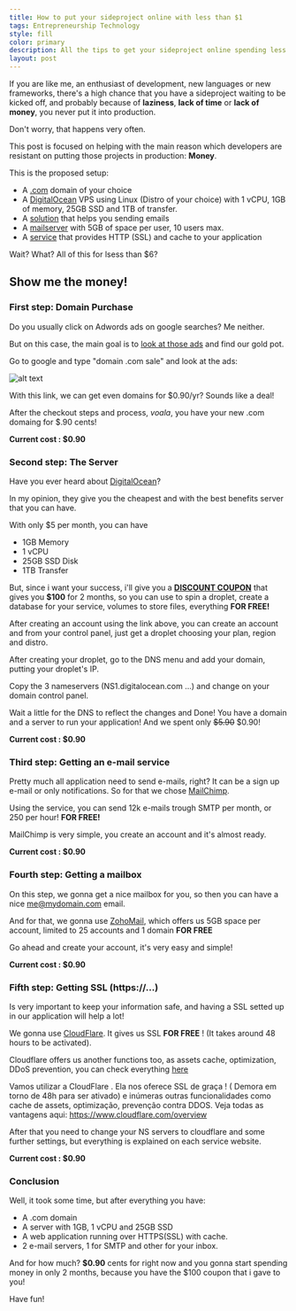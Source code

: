 ```yaml
---
title: How to put your sideproject online with less than $1
tags: Entrepreneurship Technology
style: fill
color: primary
description: All the tips to get your sideproject online spending less than $1
layout: post
---
```


If you are like me, an enthusiast of development, new languages or new frameworks, there's a high chance that you have a sideproject waiting to be kicked off, and probably because of **laziness**, **lack of time** or **lack of money**, you never put it into production.

Don't worry, that happens very often.

This post is focused on helping with the main reason which developers are resistant on putting those projects in production: **Money**.

This is the proposed setup:

- A [.com](https://www.google.com/search?q=.com+domains+sale&oq=.com+domains+sale&gs_l=psy-ab.3..0i22i30k1l4.933.1276.0.1422.5.4.0.0.0.0.229.229.2-1.1.0....0...1.1.64.psy-ab..4.1.227.L1LdrHkPymY) domain of your choice
- A [DigitalOcean](https://m.do.co/c/a35e5b64be59) VPS using Linux (Distro of your choice) with 1 vCPU, 1GB of memory, 25GB SSD and 1TB of transfer.
- A [solution](http://eepurl.com/c3xOub) that helps you sending emails
- A [mailserver](https://www.zoho.com/workplace/pricing.html?src=zmail) with 5GB of space per user, 10 users max.
- A [service](https://www.cloudflare.com/) that provides HTTP (SSL) and cache to your application

Wait? What? All of this for lsess than $6?

## Show me the money!

### First step: Domain Purchase

Do you usually click on Adwords ads on google searches? Me neither. 

But on this case, the main goal is to [look at those ads](https://www.google.com/search?q=.com+domains+sale&oq=.com+domains+sale&gs_l=psy-ab.3..0i22i30k1l4.933.1276.0.1422.5.4.0.0.0.0.229.229.2-1.1.0....0...1.1.64.psy-ab..4.1.227.L1LdrHkPymY) and find our gold pot.

Go to google and type "domain .com sale" and look at the ads:

![alt text](/images/domaincomsearch.png "Search for cheap domains on google")

With this link, we can get even domains for $0.90/yr? Sounds like a deal!

After the checkout steps and process, *voala*, you have your new .com domaing for $.90 cents!

**Current cost : $0.90**

### Second step: The Server

Have you ever heard about [DigitalOcean](https://m.do.co/c/a35e5b64be59)? 

In my opinion, they give you the cheapest and with the best benefits server that you can have.

With only $5 per month, you can have

- 1GB Memory
- 1 vCPU
- 25GB SSD Disk
- 1TB Transfer

But, since i want your success, i'll give you a **[DISCOUNT COUPON](https://m.do.co/c/a35e5b64be59)** that gives you **$100** for 2 months, so you can use to spin a droplet, create a database for your service, volumes to store files, everything **FOR FREE!**

After creating an account using the link above, you can create an account and from your control panel, just get a droplet choosing your plan, region and distro.

After creating your droplet, go to the DNS menu and add your domain, putting your droplet's IP.

Copy the 3 nameservers (NS1.digitalocean.com ...) and change on your domain control panel.

Wait a little for the DNS to reflect the changes and Done! You have a domain and a server to run your application! And we spent only ~~$5.90~~ $0.90!

**Current cost : $0.90**

### Third step: Getting an e-mail service

Pretty much all application need to send e-mails, right? It can be a sign up e-mail or only notifications. So for that we chose [MailChimp](http://eepurl.com/c3xOub).

Using the service, you can send 12k e-mails trough SMTP per month, or 250 per hour! **FOR FREE!**

MailChimp is very simple, you create an account and it's almost ready.

**Current cost : $0.90**

### Fourth step: Getting a mailbox

On this step, we gonna get a nice mailbox for you, so then you can have a nice me@mydomain.com email.

And for that, we gonna use [ZohoMail](https://www.zoho.com/workplace/pricing.html?src=zmail), which offers us 5GB space per account, limited to 25 accounts and 1 domain **FOR FREE**

Go ahead and create your account, it's very easy and simple!

**Current cost : $0.90**

### Fifth step: Getting SSL (https://...)

Is very important to keep your information safe, and having a SSL setted up in our application will help a lot!

We gonna use [CloudFlare](https://www.cloudflare.com/). It gives us SSL **FOR FREE** ! (It takes around 48 hours to be activated).

Cloudflare offers us another functions too, as assets cache, optimization, DDoS prevention, you can check everything [here](https://www.cloudflare.com/overview)

Vamos utilizar a CloudFlare . Ela nos oferece SSL de graça ! ( Demora em torno de 48h para ser ativado) e inúmeras outras funcionalidades como cache de assets, optimização, prevenção contra DDOS. Veja todas as vantagens aqui: https://www.cloudflare.com/overview

After that you need to change your NS servers to cloudflare and some further settings, but everything is explained on each service website.

**Current cost : $0.90**

### Conclusion

Well, it took some time, but after everything you have:

- A .com domain
- A server with 1GB, 1 vCPU and 25GB SSD
- A web application running over HTTPS(SSL) with cache.
- 2 e-mail servers, 1 for SMTP and other for your inbox.

And for how much? **$0.90** cents for right now and you gonna start spending money in only 2 months, because you have the $100 coupon that i gave to you!

Have fun!